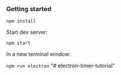 ### Getting started

`npm install`

Start dev server:

`npm start`

In a new terminal window:

`npm run electron`
"# electron-timer-tutorial" 
